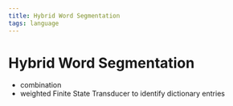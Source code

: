```yaml
---
title: Hybrid Word Segmentation
tags: language
---
```


# Hybrid Word Segmentation
- combination
- weighted Finite State Transducer to identify dictionary entries












































































